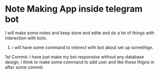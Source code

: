 # Note Making App inside telegram bot

I will make some notes and keep store and edite and do a lot of things with interection with bots.

1. i will have some command to interect with bot about set up somethign.

1st Commit: i have just make my bot responsive without any database design, i think to make some command to add user and like these thigns in after some commit.
